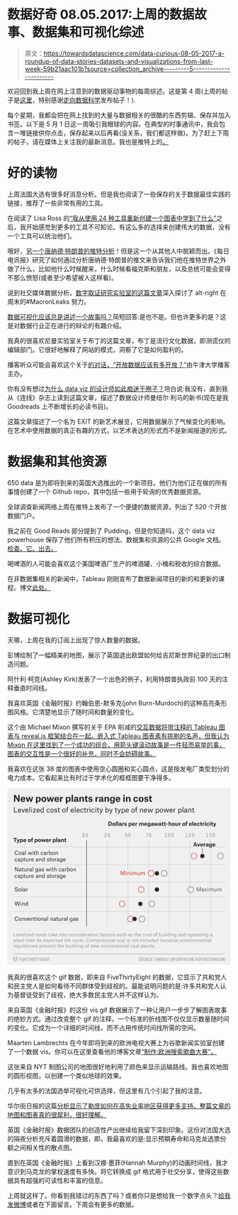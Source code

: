 # 数据好奇 08.05.2017:上周的数据故事、数据集和可视化综述

> 原文：<https://towardsdatascience.com/data-curious-08-05-2017-a-roundup-of-data-stories-datasets-and-visualizations-from-last-week-59b21aac101b?source=collection_archive---------5----------------------->

欢迎回到我上周在网上注意到的数据驱动事物的每周综述。这是第 4 周(上周的帖子是[这里](https://medium.com/towards-data-science/data-curious-02-05-2017-a-roundup-of-data-stories-resources-and-visualizations-from-last-week-504eb567c9f6)，特别感谢[走向数据科学](https://medium.com/towards-data-science)发布帖子！).

每个星期，我都会把在网上找到的大量与数据相关的很酷的东西剪辑、保存并加入书签。以下是 5 月 1 日这一周吸引我眼球的内容。在典型的时事通讯中，我会包含一堆链接供你点击，保存起来以后再看(没关系，我们都这样做)。为了赶上下周的帖子，请在媒体上关注我的最新消息。我也是推特上的[。](https://twitter.com/bnj_cooley)

# 好的读物

上周法国大选有很多好消息分析。但是我也阅读了一些保存的关于数据最佳实践的链接，推荐了一些非常有用的工具。

在阅读了 Lisa Ross 的[“我从使用 24 种工具重新创建一个图表中学到了什么”](https://source.opennews.org/articles/what-i-learned-recreating-one-chart-using-24-tools/)之后，我开始感觉到更多的工具不可知论。有这么多的选择来创建伟大的数据，没有一个工具可以统治他们。

哦好，[另一个唐纳德·特朗普的推特分析](http://www.telegraph.co.uk/news/2017/04/27/donald-trumps-twitter-habits-tell-us-lot-first-100-days-president/)！但是这一个从其他人中脱颖而出。《每日电讯报》研究了如何通过分析唐纳德·特朗普的推文来告诉我们他在推特世界之外做了什么，比如他什么时候醒来，什么时候看福克斯和朋友，以及总统可能会变得不那么愤怒(或者至少希望被人这样看)。

说到社交媒体数据分析，[数字取证研究实验室的这篇文章](https://medium.com/dfrlab/hashtag-campaign-macronleaks-4a3fb870c4e8)深入探讨了 alt-right 在周末的#MacronLeaks 努力。

[数据可视化应该总是讲述一个故事吗？](https://questionsindataviz.wordpress.com/2017/05/04/should-data-visualisations-always-tell-a-story/)简短回答:是也不是。但也许更多的是？这是对数据行业正在进行的辩论的有趣介绍。

我真的很喜欢尼曼实验室关于布丁的这篇文章，布丁是流行文化数据，即测谎仪的编辑部门。它很好地解释了网站的模式，洞察了它是如何盈利的。

播客听众可能会喜欢这个关于[的对话，“开放数据应该有多开放？”](http://podcasts.ox.ac.uk/how-open-should-open-data-be)由牛津大学播客主办。

你有没有想过[为什么 data viz 的设计师如此痴迷于圈子？](https://www.wired.com/2017/05/data-viz-designers-obsessed-circles/)坦白说:我没有，直到我从《连线》杂志上读到这篇文章，描述了数据设计师曼纽尔·利马的新书(现在是我 Goodreads 上不断增长的必读书目)。

这篇文章描述了一个名为 EXIT 的新艺术展览，它用数据展示了气候变化的影响。在艺术中使用数据的真正有趣的方式，以艺术表达的形式而不是新闻报道的形式。

# 数据集和其他资源

650 data 是为即将到来的英国大选推出的一个新项目。他们为他们正在做的所有事情创建了一个 Github repo，其中包括一些用于轮询的优秀数据资源。

全球调查新闻网络上周在推特上发布了一个便捷的数据资源，列出了 520 个开放数据门户。

我之前在 Good Reads 部分提到了 Pudding，但是你知道吗，这个 data viz powerhouse 保存了他们所有积压的想法、数据集和资源的公共 Google 文档。[检查。它。出去。](https://docs.google.com/document/d/1tdDjlVDgdeST73B4sOV6D76UKnF_0V-KEEoZxv1QfXw/edit?ts=59034e30)

喝啤酒的人可能会喜欢这个美国啤酒厂生产的啤酒罐、小桶和税收的综合数据。

在非数据集相关的新闻中，Tableau 刚刚宣布了数据新闻项目的新的和更新的课程。博文[此处。](https://www.tableau.com/about/blog/2017/4/new-curriculum-available-data-journalism-programs-68173?es_p=4079887)

# 数据可视化

天哪，上周在我的订阅上出现了惊人数量的数据。

彭博绘制了一幅精美的地图，展示了英国退出欧盟如何给吉尼斯世界纪录的出口制造问题。

阿什利·柯克(Ashley Kirk)发表了一个出色的例子，利用特朗普执政前 100 天的注释垂直时间线。

我喜欢英国《金融时报》约翰伯恩-默多克(john Burn-Murdoch)的这种高亮条形图风格。它清楚地显示了随时间和数量的变化。

这个由 Michael Mixon 撰写的关于 EPA 削减的[交互数据将带注释的 Tableau 图表与 reveal.js 框架结合在一起。嵌入式 Tableau 图表素有挑剔的名声，但我认为 Mixon 在这里找到了一个成功的组合。用箭头键滚动故事是一件轻而易举的事，图表的交互性是一个很好的补充，同时不会妨碍故事。](https://t.co/LLd4JBEjdZ)

我喜欢在这张 38 度的图表中使用空心圆圈和实心圆点，这是按发电厂类型划分的电力成本。它看起来比有时过于学术化的框框图要干净得多。

![](img/c17d1280e52b73800a9707b112f549cb.png)

我真的很喜欢这个 gif 数据，即来自 FiveThirtyEight 的数据，它显示了共和党人和民主党人是如何看待不同群体受到歧视的。最能说明问题的是:许多共和党人认为基督徒受到了歧视，绝大多数民主党人并不这样认为。

来自英国《金融时报》的这份 vis gif 数据展示了一种让用户一步步了解图表故事的绝妙方式。通过改变整个 gif 的注释，一个标准的折线图不仅仅显示数量随时间的变化。它成为一个详细的时间线，而不占用传统时间线所需的空间。

Maarten Lambrechts 在今年即将到来的欧洲电视大赛上为谷歌新闻实验室创建了一个数据 vis。你可以在这里查看他的博客文章[“制作:欧洲搜索歌曲大赛”。](http://www.maartenlambrechts.com/2017/05/03/the-eurosearch-song-contest-making-of.html)

这张来自 NYT 制图公司的地图很好地利用了颜色来显示运输路线。我也喜欢地图的圆形视图，以创建一个类似地球的效果。

几乎有太多的法国选举可视化可供选择，但这里有几个引起了我的注意。

华尔街日报的这篇[分析显示了勒庞如何在高失业率地区获得更多支持。整篇文章的地图和图表真的很犀利，很好理解。](https://www.wsj.com/graphics/france-le-pen-unemployment/?mod=e2tw)

英国《金融时报》数据团队的创造性产出继续给我留下深刻印象。这份对法国大选的隔夜分析充斥着圆滑的数据，即。我最喜欢的是:显示预期寿命和马克龙选票份额之间相关性的散点图。

直到在英国《金融时报》上看到汉娜·墨菲(Hannah Murphy)的动画时间线，我才意识到马克龙的掌权速度有多快。将它转换成 gif 格式用于社交分享，使得这些数据具有超强的可读性和丰富的信息。

上周就这样了。你看到我错过的东西了吗？或者你只是想给我一个数字点头？[给我发微博](https://twitter.com/bnj_cooley)或者在下面留言。下周会有更多的数据。